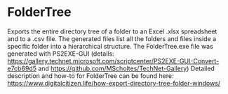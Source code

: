 # FolderTree
Exports the entire directory tree of a folder to an Excel .xlsx spreadsheet and to a .csv file.
The generated files list all the folders and files inside a specific folder into a hierarchical structure.
The FolderTree.exe file was generated with PS2EXE-GUI (details: https://gallery.technet.microsoft.com/scriptcenter/PS2EXE-GUI-Convert-e7cb69d5 and https://github.com/MScholtes/TechNet-Gallery)
Detailed description and how-to for FolderTree can be found here: https://www.digitalcitizen.life/how-export-directory-tree-folder-windows/
